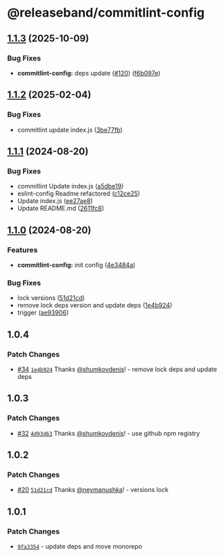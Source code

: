 # @releaseband/commitlint-config

## [1.1.3](https://github.com/releaseband/nodejs-tools/compare/commitlint-config-v1.1.2...commitlint-config-v1.1.3) (2025-10-09)


### Bug Fixes

* **commitlint-config:** deps update ([#120](https://github.com/releaseband/nodejs-tools/issues/120)) ([f6b097e](https://github.com/releaseband/nodejs-tools/commit/f6b097e42962056d18a6abf38a2d2735dc772aa1))

## [1.1.2](https://github.com/releaseband/nodejs-tools/compare/commitlint-config-v1.1.1...commitlint-config-v1.1.2) (2025-02-04)


### Bug Fixes

* commitlint update index.js ([3be77fb](https://github.com/releaseband/nodejs-tools/commit/3be77fbb647a3299d738ebb44d096d32adf69896))

## [1.1.1](https://github.com/releaseband/nodejs-tools/compare/commitlint-config-v1.1.0...commitlint-config-v1.1.1) (2024-08-20)


### Bug Fixes

* commitlint Update index.js ([a5dbe19](https://github.com/releaseband/nodejs-tools/commit/a5dbe1963ad2c773323be5bba552d2e7709fa1fa))
* eslint-config Readme refactored ([c12ce25](https://github.com/releaseband/nodejs-tools/commit/c12ce2595ee494b40964ce52d5417f6e3dd63e68))
* Update index.js ([ee27ae8](https://github.com/releaseband/nodejs-tools/commit/ee27ae81eafecb79eb7c6899b69a95daea709da2))
* Update README.md ([2611fc8](https://github.com/releaseband/nodejs-tools/commit/2611fc8945680c72762534237a5c6f972f76133c))

## [1.1.0](https://github.com/releaseband/nodejs-tools/compare/commitlint-config-v1.0.4...commitlint-config-v1.1.0) (2024-08-20)


### Features

* **commitlint-config:** init config ([4e3484a](https://github.com/releaseband/nodejs-tools/commit/4e3484ad7e18b9e31e689e4f8d479702ce734816))


### Bug Fixes

* lock versions ([51d21cd](https://github.com/releaseband/nodejs-tools/commit/51d21cdf74e55804d7bc690fc271fa0abee41b49))
* remove lock deps version and update deps ([1e4b924](https://github.com/releaseband/nodejs-tools/commit/1e4b924798c14b54043b42b18431b78e882d8c82))
* trigger ([ae93906](https://github.com/releaseband/nodejs-tools/commit/ae93906c1bc8eceed0a64feff85d1dbc2b3ed375))

## 1.0.4

### Patch Changes

- [#34](https://github.com/releaseband/nodejs-tools/pull/34) [`1e4b924`](https://github.com/releaseband/nodejs-tools/commit/1e4b924798c14b54043b42b18431b78e882d8c82) Thanks [@shumkovdenis](https://github.com/shumkovdenis)! - remove lock deps and update deps

## 1.0.3

### Patch Changes

- [#32](https://github.com/releaseband/nodejs-tools/pull/32) [`4d93d63`](https://github.com/releaseband/nodejs-tools/commit/4d93d639fe97ba76d815c998e329ae46e658d9b0) Thanks [@shumkovdenis](https://github.com/shumkovdenis)! - use github npm registry

## 1.0.2

### Patch Changes

- [#20](https://github.com/releaseband/nodejs-tools/pull/20) [`51d21cd`](https://github.com/releaseband/nodejs-tools/commit/51d21cdf74e55804d7bc690fc271fa0abee41b49) Thanks [@neymanushka](https://github.com/neymanushka)! - versions lock

## 1.0.1

### Patch Changes

- [`9fa3354`](https://github.com/releaseband/nodejs-tools/commit/9fa33542a66a4b45cd2e85328365fcc78c1de307) - update deps and move monorepo

